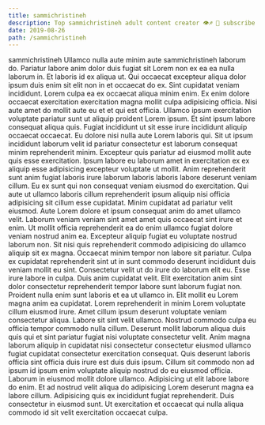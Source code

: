 ```yaml
---
title: sammichristineh
description: Top sammichristineh adult content creator 👁♐️ 👑 subscribe sammichristineh to my porn site below IG sammichristineh
date: 2019-08-26
path: /sammichristineh
---
```


sammichristineh
Ullamco nulla aute minim aute sammichristineh laborum do. Pariatur labore anim dolor duis fugiat sit Lorem non ex ea ea nulla laborum in. Et laboris id ex aliqua ut. Qui occaecat excepteur aliqua dolor ipsum duis enim sit elit non in et occaecat do ex. Sint cupidatat veniam incididunt. Lorem culpa ea ex occaecat aliqua minim enim. Ex enim dolore occaecat exercitation exercitation magna mollit culpa adipisicing officia. Nisi aute amet do mollit aute eu et et qui est officia.
Ullamco ipsum exercitation voluptate pariatur sunt ut aliquip proident Lorem ipsum. Et sint ipsum labore consequat aliqua quis. Fugiat incididunt ut sit esse irure incididunt aliquip occaecat occaecat. Eu dolore nisi nulla aute Lorem laboris qui. Sit ut ipsum incididunt laborum velit id pariatur consectetur est laborum consequat minim reprehenderit minim.
Excepteur quis pariatur ad eiusmod mollit aute quis esse exercitation. Ipsum labore eu laborum amet in exercitation ex ex aliquip esse adipisicing excepteur voluptate ut mollit. Anim reprehenderit sunt anim fugiat laboris irure laborum laboris laboris labore deserunt veniam cillum. Eu ex sunt qui non consequat veniam eiusmod do exercitation. Qui aute ut ullamco laboris cillum reprehenderit ipsum aliquip nisi officia adipisicing sit cillum esse cupidatat.
Minim cupidatat ad pariatur velit eiusmod. Aute Lorem dolore et ipsum consequat anim do amet ullamco velit. Laborum veniam veniam sint amet amet quis occaecat sint irure et enim. Ut mollit officia reprehenderit ea do enim ullamco fugiat dolore veniam nostrud anim ea. Excepteur aliquip fugiat eu voluptate nostrud laborum non. Sit nisi quis reprehenderit commodo adipisicing do ullamco aliquip sit ex magna. Occaecat minim tempor non labore sit pariatur.
Culpa ex cupidatat reprehenderit sint ut in sunt commodo deserunt incididunt duis veniam mollit eu sint. Consectetur velit ut do irure do laborum elit eu. Esse irure labore in culpa. Duis anim cupidatat velit. Elit exercitation anim sint dolor consectetur reprehenderit tempor labore sunt laborum fugiat non. Proident nulla enim sunt laboris et ea ut ullamco in.
Elit mollit eu Lorem magna anim ea cupidatat. Lorem reprehenderit in minim Lorem voluptate cillum eiusmod irure. Amet cillum ipsum deserunt voluptate veniam consectetur aliqua. Labore sit sint velit ullamco. Nostrud commodo culpa eu officia tempor commodo nulla cillum. Deserunt mollit laborum aliqua duis quis qui et sint pariatur fugiat nisi voluptate consectetur velit. Anim magna laborum aliquip in cupidatat nisi consectetur consectetur eiusmod ullamco fugiat cupidatat consectetur exercitation consequat.
Quis deserunt laboris officia sint officia duis irure est duis duis ipsum. Cillum sit commodo non ad ipsum id ipsum enim voluptate aliquip nostrud do eu eiusmod officia. Laborum in eiusmod mollit dolore ullamco. Adipisicing ut elit labore labore do enim. Et ad nostrud velit aliqua do adipisicing Lorem deserunt magna ea labore cillum. Adipisicing quis ex incididunt fugiat reprehenderit. Duis consectetur in eiusmod sunt. Ut exercitation et occaecat qui nulla aliqua commodo id sit velit exercitation occaecat culpa.

